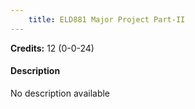 ```yaml
---
    title: ELD881 Major Project Part-II
---
```

**Credits:** 12 (0-0-24)



#### Description 
No description available